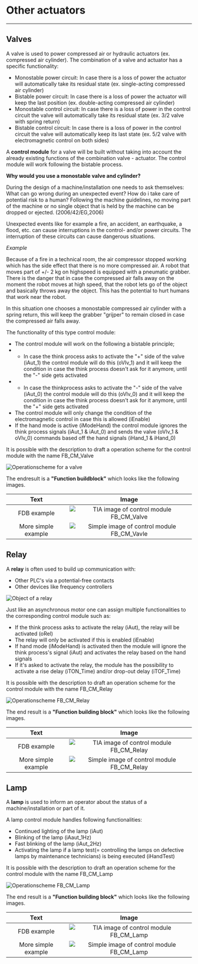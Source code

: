 # Other actuators
_____________________________________
## Valves
A valve is used to power compressed air or hydraulic actuators (ex. compressed air cylinder). The combination of a valve and actuator has a specific functionality:
- Monostable power circuit: In case there is a loss of power the actuator will automatically take its residual state (ex. single-acting compressed air cylinder)
- Bistable power circuit: In case there is a loss of power the actuator will keep the last position (ex. double-acting compressed air cylinder)
- Monostable control circuit:  In case there is a loss of power in the control circuit the valve will automatically take its residual state (ex. 3/2 valve with spring return)
- Bistable control circuit: In case there is a loss of power in the control circuit the valve will automatically keep its last state (ex. 5/2 valve with electromagnetic control on both sides)

A **control module** for a valve will be built without taking into account the already existing functions of the combination valve - actuator. The control module will work following the bistable process.

**Why would you use a monostable valve and cylinder?**

During the design of a machine/installation one needs to ask themselves: What can go wrong during an unexpected event? How do i take care of potential risk to a human? Following the machine guidelines, no moving part of the machine or no single object that is held by the machine can be dropped or ejected. (2006/42/EG,2006)

Unexpected events like for example a fire, an accident, an earthquake, a flood, etc. can cause interruptions in the control- and/or power circuits. The interruption of these circuits can cause dangerous situations.

_Example_

Because of a fire in a technical room, the air compressor stopped working which has the side effect that there is no more compressed air. A robot that moves part of +/- 2 kg on highspeed is equipped with a pneumatic grabber. There is the danger that in case the compressed air falls away on the moment the robot moves at high speed, that the robot lets go of the object and basically throws away the object. This has the potential to hurt humans that work near the robot.

In this situation one chooses a monostable compressed air cylinder with a spring return, this will keep the grabber "grijper" to remain closed in case the compressed air falls away.

The functionality of this type control module:
- The control module will work on the following a bistable principle;
-  - In case the think process asks to activate the "+" side of the valve (iAut_1) the control module will do this (oVlv_1) and it will keep the condition in case the think process doesn't ask for it anymore, until the "-" side gets activated
-  - In case the thinkprocess asks to activate the "-" side of the valve (iAut_0) the control module will do this (oVlv_0) and it will keep the condition in case the think process doesn't ask for it anymore, until the "+" side gets activated
- The control module will only change the condition of the electromagnetic control in case this is allowed (iEnable)
- If the hand mode is active (iModeHand) the control module ignores the think process signals (iAut_1 & iAut_0) and sends the valve (oVlv_1 & oVlv_0) commands based off the hand signals (iHand_1 & iHand_0)

It is possible with the description to draft a operation scheme for the control module with the name FB_CM_Valve

![Operationscheme for a valve ](../Ad06/Images/OperationschemeFB_CM_Vlv.jpg)

The endresult is a **"Function buildblock"** which looks like the following images.

| Text |Image |
| :---:      | :----:            |
| FDB example  | ![TIA image of control module FB_CM_Valve](../Ad06/Images/TIA-FB_CM_Valve.jpg)  |
| More simple example  | ![Simple image of control module FB_CM_Vavle ](../Ad06/Images/SimpleFB_CM_Valve.jpg)  |

## Relay

A **relay** is often used to build up communication with:
- Other PLC's via a potential-free contacts
- Other devices like frequency controllers

![Object of a relay ](../Ad06/Images/ObjectRelay.jpg)

Just like an asynchronous motor one can assign multiple functionalities to the corresponding control module such as:
- If the think process asks to activate the relay (iAut), the relay will be activated (oRel)
- The relay will only be activated if this is enabled (iEnable)
- If hand mode (iModeHand) is activated then the module will ignore the think process's signal (iAut) and activates the relay based on the hand signals
- If it's asked to activate the relay, the module has the possibility to activate a rise delay (iTON_Time) and/or drop-out delay (iTOF_Time)

It is possible with the description to draft an operation scheme for the control module with the name FB_CM_Relay

![Operationscheme FB_CM_Relay ](../Ad06/Images/OperationschemeFB_CM_Relay.jpg)

The end result is a **"Function building block"** which looks like the following images.

| Text |Image |
| :---:      | :---:            |
| FDB example  | ![TIA image of control module FB_CM_Relay](../Ad06/Images/TIA-FB_CM_Relay.jpg)  |
| More simple example  | ![Simple image of control module FB_CM_Relay ](../Ad06/Images/SimpleFB_CM_Relay.jpg)  |

## Lamp

A **lamp** is used to inform an operator about the status of a machine/installation or part of it.

A lamp control module handles following functionalities:
- Continued lighting of the lamp (iAut)
- Blinking of the lamp (iAaut_1Hz)
- Fast blinking of the lamp (iAut_2Hz)
- Activating the lamp if a lamp test(= controlling the lamps on defective lamps by maintenance technicians) is being executed (iHandTest)

It is possible with the description to draft an operation scheme for the control module with the name FB_CM_Lamp

![Operationscheme FB_CM_Lamp ](../Ad06/Images/OperationschemeFB_CM_Lamp.jpg)

The end result is a **"Function building block"** which looks like the following images.

| Text |Image |
| :---:      | :---:            |
| FDB example  | ![TIA image of control module FB_CM_Lamp ](../Ad06/Images/TIA-FB_CM_Lamp.jpg)  |
| More simple example  | ![Simple image of control module FB_CM_Lamp ](../Ad06/Images/SimpleFB_CM_Lamp.jpg)  |
